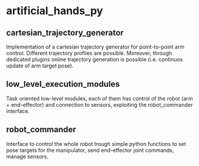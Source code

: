 # artificial_hands_py

## cartesian_trajectory_generator

Implementation of a cartesian trajectory generator for point-to-point arm control. Different trajectory profiles are possible. Moreover, through dedicated plugins online trajectory generation is possible (i.e. continuos update of arm target pose).

## low_level_execution_modules

Task oriented low-level modules, each of them has control of the robot (arm + end-effector) and connection to sensors, exploiting the robot_commander interface.

## robot_commander

Interface to control the whole robot trough simple python functions to set pose targets for the manipulator, send end-effector joint commands, manage sensors.